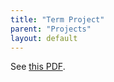 ```yaml
---
title: "Term Project"
parent: "Projects"
layout: default
---
```


See [this PDF](/projects/term-project.pdf).